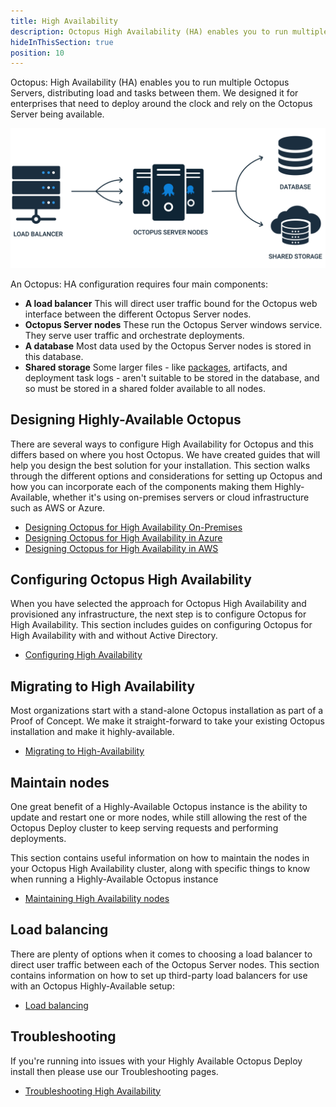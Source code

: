 ```yaml
---
title: High Availability
description: Octopus High Availability (HA) enables you to run multiple Octopus Servers, distributing load and tasks between them.
hideInThisSection: true
position: 10
---
```


Octopus: High Availability (HA) enables you to run multiple Octopus Servers, distributing load and tasks between them. We designed it for enterprises that need to deploy around the clock and rely on the Octopus Server being available.

![High availability diagram](images/high-availability.svg)

An Octopus: HA configuration requires four main components:

- **A load balancer**
  This will direct user traffic bound for the Octopus web interface between the different Octopus Server nodes.
- **Octopus Server nodes**
  These run the Octopus Server windows service. They serve user traffic and orchestrate deployments.
- **A database**
  Most data used by the Octopus Server nodes is stored in this database.
- **Shared storage**
  Some larger files - like [packages](/docs/packaging-applications/package-repositories/index.md), artifacts, and deployment task logs - aren't suitable to be stored in the database, and so must be stored in a shared folder available to all nodes.

## Designing Highly-Available Octopus

There are several ways to configure High Availability for Octopus and this differs based on where you host Octopus. We have created guides that will help you design the best solution for your installation. This section walks through the different options and considerations for setting up Octopus and how you can incorporate each of the components making them Highly-Available, whether it's using on-premises servers or cloud infrastructure such as AWS or Azure.

- [Designing Octopus for High Availability On-Premises](/docs/administration/high-availability/design/octopus-for-high-availability-on-premises.md)
- [Designing Octopus for High Availability in Azure](/docs/administration/high-availability/design/octopus-for-high-availability-on-azure.md)
- [Designing Octopus for High Availability in AWS](/docs/administration/high-availability/design/octopus-for-high-availability-on-aws.md)

## Configuring Octopus High Availability

When you have selected the approach for Octopus High Availability and provisioned any infrastructure, the next step is to configure Octopus for High Availability. This section includes guides on configuring Octopus for High Availability with and without Active Directory.

- [Configuring High Availability](/docs/administration/high-availability/configure/index.md)

## Migrating to High Availability

Most organizations start with a stand-alone Octopus installation as part of a Proof of Concept. We make it straight-forward to take your existing Octopus installation and make it highly-available.

- [Migrating to High-Availability](/docs/administration/high-availability/migrate/index.md)

## Maintain nodes

One great benefit of a Highly-Available Octopus instance is the ability to update and restart one or more nodes, while still allowing the rest of the Octopus Deploy cluster to keep serving requests and performing deployments. 

This section contains useful information on how to maintain the nodes in your Octopus High Availability cluster, along with specific things to know when running a Highly-Available Octopus instance

- [Maintaining High Availability nodes](/docs/administration/high-availability/maintain/maintain-high-availability-nodes.md)

## Load balancing

There are plenty of options when it comes to choosing a load balancer to direct user traffic between each of the Octopus Server nodes. This section contains information on how to set up third-party load balancers for use with an Octopus Highly-Available setup:

- [Load balancing](/docs/administration/high-availability/load-balancing/index.md)

## Troubleshooting

If you're running into issues with your Highly Available Octopus Deploy install then please use our Troubleshooting pages.

- [Troubleshooting High Availability](/docs/administration/high-availability/troubleshoot/index.md)
